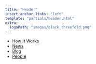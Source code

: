 ```yaml
---
title: "Header"
insert_anchor_links: "left"
template: "partials/header.html"
extra:
  logoPath: "images/black_threefold.png"
---
```


- [How It Works](how.md)
- [News](/newsroom)
- [Blog]("/blog")
- [People]("/people")